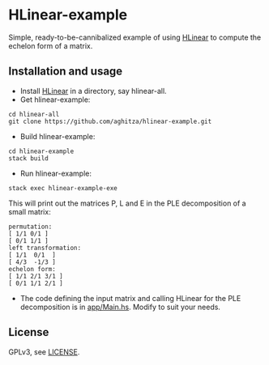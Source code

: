 # HLinear-example

Simple, ready-to-be-cannibalized example of using [HLinear](https://github.com/martinra/hlinear) to compute the echelon form of a matrix.

## Installation and usage

* Install [HLinear](https://github.com/martinra/hlinear) in a directory, say hlinear-all.
* Get hlinear-example:
```
cd hlinear-all
git clone https://github.com/aghitza/hlinear-example.git
```
* Build hlinear-example:
```
cd hlinear-example
stack build
```
* Run hlinear-example:
```
stack exec hlinear-example-exe
```
This will print out the matrices P, L and E in the PLE decomposition of a small matrix:
```
permutation:
[ 1/1 0/1 ]
[ 0/1 1/1 ]
left transformation:
[ 1/1  0/1  ]
[ 4/3  -1/3 ]
echelon form:
[ 1/1 2/1 3/1 ]
[ 0/1 1/1 2/1 ]
```
* The code defining the input matrix and calling HLinear for the PLE decomposition is in [app/Main.hs](app/Main.hs).
Modify to suit your needs.

## License

GPLv3, see [LICENSE](LICENSE).
